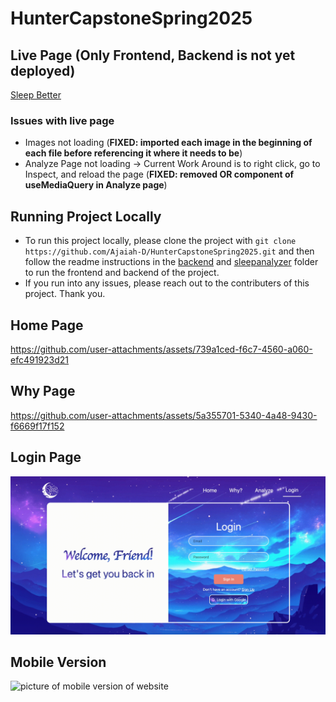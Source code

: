 # HunterCapstoneSpring2025

## Live Page (Only Frontend, Backend is not yet deployed)
[Sleep Better](https://huntercapstonespring2025.onrender.com/analyze)

### Issues with live page
- Images not loading (**FIXED: imported each image in the beginning of each file before referencing it where it needs to be**)
- Analyze Page not loading -> Current Work Around is to right click, go to Inspect, and reload the page (**FIXED: removed OR component of useMediaQuery in Analyze page**)

## Running Project Locally
- To run this project locally, please clone the project with `git clone https://github.com/Ajaiah-D/HunterCapstoneSpring2025.git` and then follow the readme instructions in the [backend](https://github.com/Ajaiah-D/HunterCapstoneSpring2025/tree/main/backend) and [sleepanalyzer](https://github.com/Ajaiah-D/HunterCapstoneSpring2025/tree/main/sleepanalyzer) folder to run the frontend and backend of the project.
- If you run into any issues, please reach out to the contributers of this project. Thank you.

## Home Page
https://github.com/user-attachments/assets/739a1ced-f6c7-4560-a060-efc491923d21

## Why Page
https://github.com/user-attachments/assets/5a355701-5340-4a48-9430-f6669f17f152

## Login Page
<img src="/sleepanalyzer/src/assets/login.gif" alt="login page picture"/>

## Mobile Version
<img src="/sleepanalyzer/src/assets/mobile.gif" alt="picture of mobile version of website" style="height:500px;"/>
